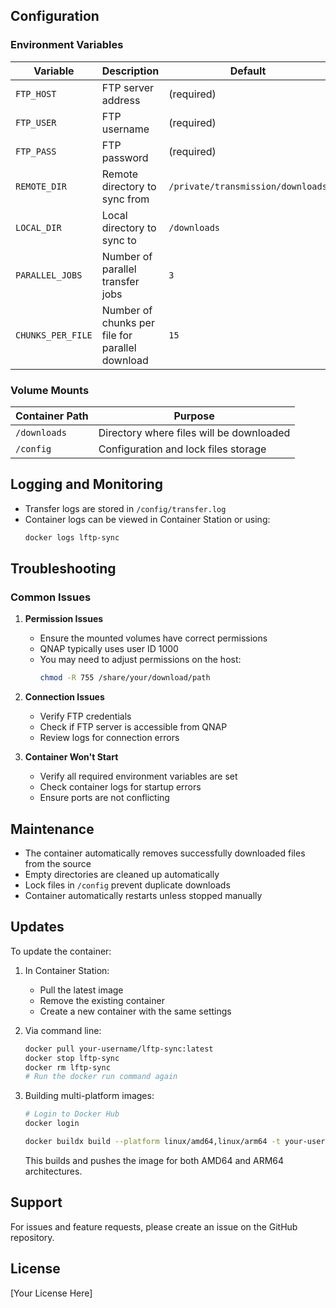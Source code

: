 ## Configuration

### Environment Variables

| Variable          | Description                                     | Default                           |
| ----------------- | ----------------------------------------------- | --------------------------------- |
| `FTP_HOST`        | FTP server address                              | (required)                        |
| `FTP_USER`        | FTP username                                    | (required)                        |
| `FTP_PASS`        | FTP password                                    | (required)                        |
| `REMOTE_DIR`      | Remote directory to sync from                   | `/private/transmission/downloads` |
| `LOCAL_DIR`       | Local directory to sync to                      | `/downloads`                      |
| `PARALLEL_JOBS`   | Number of parallel transfer jobs                | `3`                               |
| `CHUNKS_PER_FILE` | Number of chunks per file for parallel download | `15`                              |

### Volume Mounts

| Container Path | Purpose                                  |
| -------------- | ---------------------------------------- |
| `/downloads`   | Directory where files will be downloaded |
| `/config`      | Configuration and lock files storage     |

## Logging and Monitoring

- Transfer logs are stored in `/config/transfer.log`
- Container logs can be viewed in Container Station or using:
  ```bash
  docker logs lftp-sync
  ```

## Troubleshooting

### Common Issues

1. **Permission Issues**

   - Ensure the mounted volumes have correct permissions
   - QNAP typically uses user ID 1000
   - You may need to adjust permissions on the host:
     ```bash
     chmod -R 755 /share/your/download/path
     ```

2. **Connection Issues**

   - Verify FTP credentials
   - Check if FTP server is accessible from QNAP
   - Review logs for connection errors

3. **Container Won't Start**
   - Verify all required environment variables are set
   - Check container logs for startup errors
   - Ensure ports are not conflicting

## Maintenance

- The container automatically removes successfully downloaded files from the source
- Empty directories are cleaned up automatically
- Lock files in `/config` prevent duplicate downloads
- Container automatically restarts unless stopped manually

## Updates

To update the container:

1. In Container Station:

   - Pull the latest image
   - Remove the existing container
   - Create a new container with the same settings

2. Via command line:

   ```bash
   docker pull your-username/lftp-sync:latest
   docker stop lftp-sync
   docker rm lftp-sync
   # Run the docker run command again
   ```

3. Building multi-platform images:

   ```bash
   # Login to Docker Hub
   docker login

   docker buildx build --platform linux/amd64,linux/arm64 -t your-username/lftp-sync:latest --push .
   ```

   This builds and pushes the image for both AMD64 and ARM64 architectures.

## Support

For issues and feature requests, please create an issue on the GitHub repository.

## License

[Your License Here]
